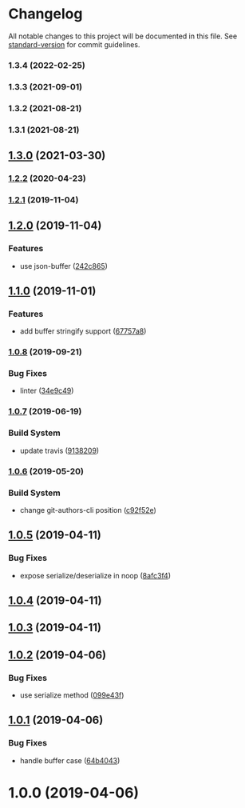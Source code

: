 # Changelog

All notable changes to this project will be documented in this file. See [standard-version](https://github.com/conventional-changelog/standard-version) for commit guidelines.

### 1.3.4 (2022-02-25)

### 1.3.3 (2021-09-01)

### 1.3.2 (2021-08-21)

### 1.3.1 (2021-08-21)

## [1.3.0](https://github.com/Kikobeats/compress-brotli/compare/v1.2.2...v1.3.0) (2021-03-30)

### [1.2.2](https://github.com/Kikobeats/compress-brotli/compare/v1.2.1...v1.2.2) (2020-04-23)

### [1.2.1](https://github.com/Kikobeats/compress-brotli/compare/v1.2.0...v1.2.1) (2019-11-04)

## [1.2.0](https://github.com/Kikobeats/compress-brotli/compare/v1.1.0...v1.2.0) (2019-11-04)


### Features

* use json-buffer ([242c865](https://github.com/Kikobeats/compress-brotli/commit/242c865b206706f689fa4dd95b374f1dba49ae6f))

## [1.1.0](https://github.com/Kikobeats/compress-brotli/compare/v1.0.8...v1.1.0) (2019-11-01)


### Features

* add buffer stringify support ([67757a8](https://github.com/Kikobeats/compress-brotli/commit/67757a8e6964aa89aff28bb14d5c474d28d00f86))

### [1.0.8](https://github.com/Kikobeats/compress-brotli/compare/v1.0.7...v1.0.8) (2019-09-21)


### Bug Fixes

* linter ([34e9c49](https://github.com/Kikobeats/compress-brotli/commit/34e9c49))

### [1.0.7](https://github.com/Kikobeats/compress-brotli/compare/v1.0.6...v1.0.7) (2019-06-19)


### Build System

* update travis ([9138209](https://github.com/Kikobeats/compress-brotli/commit/9138209))



### [1.0.6](https://github.com/Kikobeats/compress-brotli/compare/v1.0.5...v1.0.6) (2019-05-20)


### Build System

* change git-authors-cli position ([c92f52e](https://github.com/Kikobeats/compress-brotli/commit/c92f52e))



<a name="1.0.5"></a>
## [1.0.5](https://github.com/Kikobeats/compress-brotli/compare/v1.0.4...v1.0.5) (2019-04-11)


### Bug Fixes

* expose serialize/deserialize in noop ([8afc3f4](https://github.com/Kikobeats/compress-brotli/commit/8afc3f4))



<a name="1.0.4"></a>
## [1.0.4](https://github.com/Kikobeats/compress-brotli/compare/v1.0.3...v1.0.4) (2019-04-11)



<a name="1.0.3"></a>
## [1.0.3](https://github.com/Kikobeats/compress-brotli/compare/v1.0.2...v1.0.3) (2019-04-11)



<a name="1.0.2"></a>
## [1.0.2](https://github.com/Kikobeats/compress-brotli/compare/v1.0.1...v1.0.2) (2019-04-06)


### Bug Fixes

* use serialize method ([099e43f](https://github.com/Kikobeats/compress-brotli/commit/099e43f))



<a name="1.0.1"></a>
## [1.0.1](https://github.com/Kikobeats/compress-brotli/compare/v1.0.0...v1.0.1) (2019-04-06)


### Bug Fixes

* handle buffer case ([64b4043](https://github.com/Kikobeats/compress-brotli/commit/64b4043))



<a name="1.0.0"></a>
# 1.0.0 (2019-04-06)
